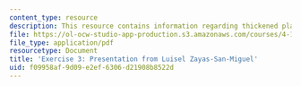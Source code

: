 ```yaml
---
content_type: resource
description: This resource contains information regarding thickened plane + the explosion.
file: https://ol-ocw-studio-app-production.s3.amazonaws.com/courses/4-105-geometric-disciplines-and-architecture-skills-reciprocal-methodologies-fall-2012/f09958af9d09e2ef6306d21908b8522d_MIT4_105F12_Pres_Ex3_LZ.pdf
file_type: application/pdf
resourcetype: Document
title: 'Exercise 3: Presentation from Luisel Zayas-San-Miguel'
uid: f09958af-9d09-e2ef-6306-d21908b8522d
---
```

